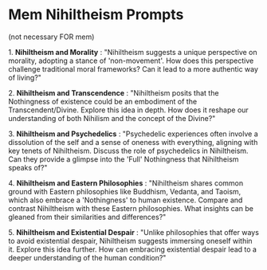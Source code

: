   

# Mem Nihiltheism Prompts 

(not necessary FOR mem) 

  

1\. **Nihiltheism and Morality** : "Nihiltheism suggests a unique perspective on morality, adopting a stance of 'non-movement'. How does this perspective challenge traditional moral frameworks? Can it lead to a more authentic way of living?"

  

2\. **Nihiltheism and Transcendence** : "Nihiltheism posits that the Nothingness of existence could be an embodiment of the Transcendent/Divine. Explore this idea in depth. How does it reshape our understanding of both Nihilism and the concept of the Divine?"

  

3\. **Nihiltheism and Psychedelics** : "Psychedelic experiences often involve a dissolution of the self and a sense of oneness with everything, aligning with key tenets of Nihiltheism. Discuss the role of psychedelics in Nihiltheism. Can they provide a glimpse into the 'Full' Nothingness that Nihiltheism speaks of?"

  

4\. **Nihiltheism and Eastern Philosophies** : "Nihiltheism shares common ground with Eastern philosophies like Buddhism, Vedanta, and Taoism, which also embrace a 'Nothingness' to human existence. Compare and contrast Nihiltheism with these Eastern philosophies. What insights can be gleaned from their similarities and differences?"

  

5\. **Nihiltheism and Existential Despair** : "Unlike philosophies that offer ways to avoid existential despair, Nihiltheism suggests immersing oneself within it. Explore this idea further. How can embracing existential despair lead to a deeper understanding of the human condition?"